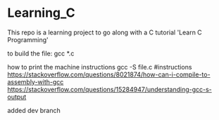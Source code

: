 # Learning_C
This repo is a learning project to go along with a C tutorial 'Learn C Programming'

to build the file: gcc *.c

how to print the machine instructions
gcc -S file.c
#instructions https://stackoverflow.com/questions/8021874/how-can-i-compile-to-assembly-with-gcc
https://stackoverflow.com/questions/15284947/understanding-gcc-s-output



added dev branch